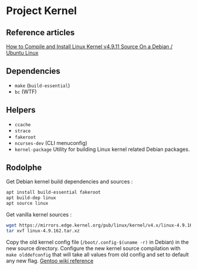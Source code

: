 # Project Kernel

## Reference articles

[How to Compile and Install Linux Kernel v4.9.11 Source On a Debian / Ubuntu Linux](https://www.cyberciti.biz/faq/debian-ubuntu-building-installing-a-custom-linux-kernel/)

## Dependencies

* `make` (`build-essential`)
* `bc` (WTF)

## Helpers

* `ccache`
* `strace`
* `fakeroot`
* `ncurses-dev` (CLI menuconfig)
* `kernel-package` Utility for building Linux kernel related Debian packages.

## Rodolphe

Get Debian kernel build dependencies and sources :

```bash
apt install build-essential fakeroot
apt build-dep linux
apt source linux
```

Get vanilla kernel sources :

```bash
wget https://mirrors.edge.kernel.org/pub/linux/kernel/v4.x/linux-4.9.162.tar.xz
tar xvf linux-4.9.162.tar.xz
```



Copy the old kernel config file (`/boot/.config-$(uname -r)` in Debian) in the new source directory.
Configure the new kernel source compilation with `make olddefconfig` that will take all values from old config and set to default any new flag. [Gentoo wiki reference](https://wiki.gentoo.org/wiki/Kernel/Upgrade#make_olddefconfig)
